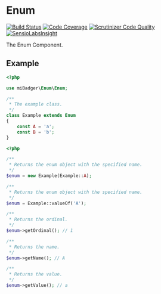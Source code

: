 # Enum

[![Build Status](https://scrutinizer-ci.com/g/miBadger/miBadger.Enum/badges/build.png?b=master)](https://scrutinizer-ci.com/g/miBadger/miBadger.Enum/build-status/master)
[![Code Coverage](https://scrutinizer-ci.com/g/miBadger/miBadger.Enum/badges/coverage.png?b=master)](https://scrutinizer-ci.com/g/miBadger/miBadger.Enum/?branch=master)
[![Scrutinizer Code Quality](https://scrutinizer-ci.com/g/miBadger/miBadger.Enum/badges/quality-score.png?b=master)](https://scrutinizer-ci.com/g/miBadger/miBadger.Enum/?branch=master)
[![SensioLabsInsight](https://insight.sensiolabs.com/projects/d41a26d6-79a9-42cb-a1dd-7db0d45498a3/mini.png)](https://insight.sensiolabs.com/projects/d41a26d6-79a9-42cb-a1dd-7db0d45498a3)

The Enum Component.

## Example

```php
<?php

use miBadger\Enum\Enum;

/**
 * The example class.
 */
class Example extends Enum
{
	const A = 'a';
	const B = 'b';
}
```

```php
<?php

/**
 * Returns the enum object with the specified name.
 */
$enum = new Example(Example::A);

/**
 * Returns the enum object with the specified name.
 */
$enum = Example::valueOf('A');

/**
 * Returns the ordinal.
 */
$enum->getOrdinal(); // 1

/**
 * Returns the name.
 */
$enum->getName(); // A

/**
 * Returns the value.
 */
$enum->getValue(); // a
```
